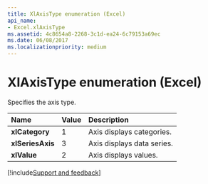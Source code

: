 ```yaml
---
title: XlAxisType enumeration (Excel)
api_name:
- Excel.xlAxisType
ms.assetid: 4c8654a8-2268-3c1d-ea24-6c79153a69ec
ms.date: 06/08/2017
ms.localizationpriority: medium
---
```



# XlAxisType enumeration (Excel)

Specifies the axis type.

|Name|Value|Description|
|:-----|:-----|:-----|
| **xlCategory**|1|Axis displays categories.|
| **xlSeriesAxis**|3|Axis displays data series.|
| **xlValue**|2|Axis displays values.|

[!include[Support and feedback](~/includes/feedback-boilerplate.md)]
